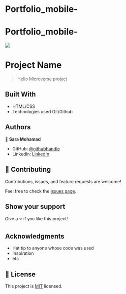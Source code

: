 # Portfolio_mobile-

# Portfolio_mobile-
![](https://img.shields.io/badge/Microverse-blueviolet)

# Project Name

> Hello Microverse project

## Built With

- HTML/CSS
- Technologies used Git/Github

## Authors

👤 **Sara Mohamad**

- GitHub: [@githubhandle](https://github.com/saruuja)
- LinkedIn: [LinkedIn](https://www.linkedin.com/in/sara-mohamad-012480231)

## 🤝 Contributing

Contributions, issues, and feature requests are welcome!

Feel free to check the [issues page](../../issues/).

## Show your support

Give a ⭐️ if you like this project!

## Acknowledgments

- Hat tip to anyone whose code was used
- Inspiration
- etc

## 📝 License

This project is [MIT](./MIT.md) licensed.
